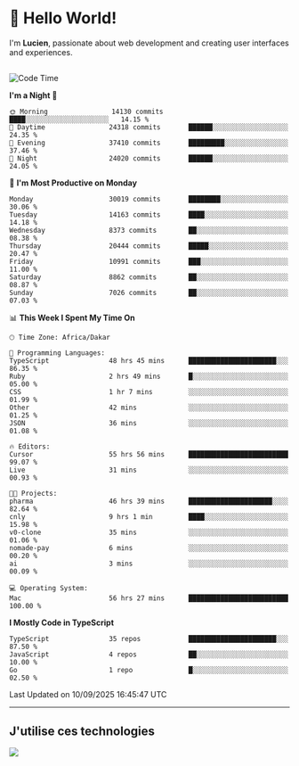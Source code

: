 # 👋 Hello World!

I'm **Lucien**, passionate about web development and creating user interfaces and experiences.

##

<!--START_SECTION:waka-->
![Code Time](http://img.shields.io/badge/Code%20Time-3%2C706%20hrs%209%20mins-blue)

**I'm a Night 🦉** 

```text
🌞 Morning                14130 commits       ████░░░░░░░░░░░░░░░░░░░░░   14.15 % 
🌆 Daytime                24318 commits       ██████░░░░░░░░░░░░░░░░░░░   24.35 % 
🌃 Evening                37410 commits       █████████░░░░░░░░░░░░░░░░   37.46 % 
🌙 Night                  24020 commits       ██████░░░░░░░░░░░░░░░░░░░   24.05 % 
```
📅 **I'm Most Productive on Monday** 

```text
Monday                   30019 commits       ████████░░░░░░░░░░░░░░░░░   30.06 % 
Tuesday                  14163 commits       ████░░░░░░░░░░░░░░░░░░░░░   14.18 % 
Wednesday                8373 commits        ██░░░░░░░░░░░░░░░░░░░░░░░   08.38 % 
Thursday                 20444 commits       █████░░░░░░░░░░░░░░░░░░░░   20.47 % 
Friday                   10991 commits       ███░░░░░░░░░░░░░░░░░░░░░░   11.00 % 
Saturday                 8862 commits        ██░░░░░░░░░░░░░░░░░░░░░░░   08.87 % 
Sunday                   7026 commits        ██░░░░░░░░░░░░░░░░░░░░░░░   07.03 % 
```


📊 **This Week I Spent My Time On** 

```text
🕑︎ Time Zone: Africa/Dakar

💬 Programming Languages: 
TypeScript               48 hrs 45 mins      ██████████████████████░░░   86.35 % 
Ruby                     2 hrs 49 mins       █░░░░░░░░░░░░░░░░░░░░░░░░   05.00 % 
CSS                      1 hr 7 mins         ░░░░░░░░░░░░░░░░░░░░░░░░░   01.99 % 
Other                    42 mins             ░░░░░░░░░░░░░░░░░░░░░░░░░   01.25 % 
JSON                     36 mins             ░░░░░░░░░░░░░░░░░░░░░░░░░   01.08 % 

🔥 Editors: 
Cursor                   55 hrs 56 mins      █████████████████████████   99.07 % 
Live                     31 mins             ░░░░░░░░░░░░░░░░░░░░░░░░░   00.93 % 

🐱‍💻 Projects: 
pharma                   46 hrs 39 mins      █████████████████████░░░░   82.64 % 
cnly                     9 hrs 1 min         ████░░░░░░░░░░░░░░░░░░░░░   15.98 % 
v0-clone                 35 mins             ░░░░░░░░░░░░░░░░░░░░░░░░░   01.06 % 
nomade-pay               6 mins              ░░░░░░░░░░░░░░░░░░░░░░░░░   00.20 % 
ai                       3 mins              ░░░░░░░░░░░░░░░░░░░░░░░░░   00.09 % 

💻 Operating System: 
Mac                      56 hrs 27 mins      █████████████████████████   100.00 % 
```

**I Mostly Code in TypeScript** 

```text
TypeScript               35 repos            ██████████████████████░░░   87.50 % 
JavaScript               4 repos             ██░░░░░░░░░░░░░░░░░░░░░░░   10.00 % 
Go                       1 repo              █░░░░░░░░░░░░░░░░░░░░░░░░   02.50 % 
```




 Last Updated on 10/09/2025 16:45:47 UTC
<!--END_SECTION:waka-->
---

## J'utilise ces technologies

<p align="left">
  <a href="https://skillicons.dev">
    <img src="https://skillicons.dev/icons?i=ts,js,go,ruby,css,scss,tailwind,react,vite,nextjs,docker,figma,ableton" />
  </a>
</p>


